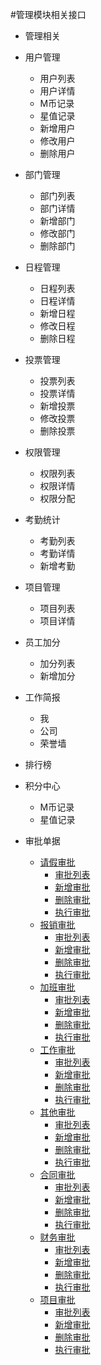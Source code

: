 #管理模块相关接口

* 管理相关
 * 用户管理
   * 用户列表
   * 用户详情
   * M币记录
   * 星值记录
   * 新增用户
   * 修改用户
   * 删除用户
 * 部门管理
   * 部门列表
   * 部门详情
   * 新增部门
   * 修改部门
   * 删除部门
 * 日程管理
   * 日程列表
   * 日程详情
   * 新增日程
   * 修改日程
   * 删除日程
 * 投票管理
   * 投票列表
   * 投票详情
   * 新增投票
   * 修改投票
   * 删除投票
 * 权限管理
   * 权限列表
   * 权限详情
   * 权限分配
 * 考勤统计
   * 考勤列表
   * 考勤详情
   * 新增考勤
 * 项目管理
   * 项目列表
   * 项目详情
 * 员工加分
   * 加分列表
   * 新增加分
 * 工作简报
   * 我
   * 公司
   * 荣誉墙
 * 排行榜
 * 积分中心
   * M币记录
   * 星值记录
   


* 审批单据
    * [请假审批](./approval/leave.md)
      * [审批列表](./approval/leave.md)
      * [新增审批](./approval/leave.md)
      * [删除审批](./approval/leave.md)
      * [执行审批](./approval/leave.md)
    * [报销审批](./approval/expense.md)
      * [审批列表](./approval/expense.md)
      * [新增审批](./approval/expense.md)
      * [删除审批](./approval/expense.md)
      * [执行审批](./approval/expense.md)
    * [加班审批](./approval/overtime.md)
      * [审批列表](./approval/overtime.md)
      * [新增审批](./approval/overtime.md)
      * [删除审批](./approval/overtime.md)
      * [执行审批](./approval/overtime.md)
    * [工作审批](../app/tasks.md)
      * [审批列表](../app/tasks.md)
      * [新增审批](../app/tasks.md)
      * [删除审批](../app/tasks.md)
      * [执行审批](../app/tasks.md)
    * [其他审批](./approval/other.md)
      * [审批列表](./approval/other.md)
      * [新增审批](./approval/other.md)
      * [删除审批](./approval/other.md)
      * [执行审批](./approval/other.md)
    * [合同审批](./approval/contracts.md)
      * [审批列表](./approval/contracts.md)
      * [新增审批](./approval/contracts.md)
      * [删除审批](./approval/contracts.md)
      * [执行审批](./approval/contracts.md)
    * [财务审批](./approval/finance.md)
      * [审批列表](./approval/finance.md)
      * [新增审批](./approval/finance.md)
      * [删除审批](./approval/finance.md)
      * [执行审批](./approval/finance.md)
    * [项目审批](./approval/project.md)
      * [审批列表](./approval/project.md)
      * [新增审批](./approval/project.md)
      * [删除审批](./approval/project.md)
      * [执行审批](./approval/project.md)